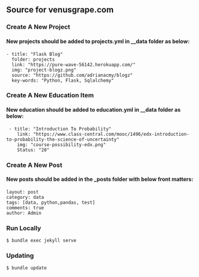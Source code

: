 ## Source for venusgrape.com

### Create A New Project

#### New projects should be added to projects.yml in __data folder as below:

```
- title: "Flask Blog"
  folder: projects
  link: "https://pure-wave-56142.herokuapp.com/"
  img: "project-blogz.png"
  source: "https://github.com/adrianacmy/blogz"
  key-words: "Python, Flask, Sqlalchemy"
```


### Create A New Education Item

#### New education should be added to education.yml in __data folder as below:

```
 - title: "Introduction To Probability"
    link: "https://www.class-central.com/mooc/1496/edx-introduction-to-probability-the-science-of-uncertainty"
    img: "course-possibility-edx.png"
    Status: "20"
```


### Create A New Post

#### New posts should be added in the _posts folder with below front matters:

```
layout: post
category: data
tags: [data, python,pandas, test]
comments: true
author: Admin

```


### Run Locally
```
$ bundle exec jekyll serve
```
### Updating
```
$ bundle update
```
